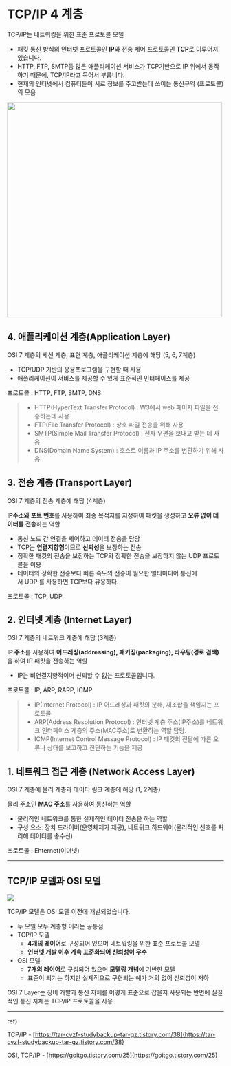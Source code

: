 # TCP/IP 4 계층

TCP/IP는 네트워킹을 위한 표준 프로토콜 모델

- 패킷 통신 방식의 인터넷 프로토콜인 **IP**와 전송 제어 프로토콜인 **TCP**로 이루어져 있습니다.
- HTTP, FTP, SMTP등 많은 애플리케이션 서비스가 TCP기반으로 IP 위에서 동작하기 때문에, TCP/IP라고 묶어서 부릅니다.
- 현재의 인터넷에서 컴퓨터들이 서로 정보를 주고받는데 쓰이는 통신규약 (프로토콜)의 모음

<p>
    <img src="https://github.com/triflingness/CSnCT-Study/blob/13a710f2c69f340d9da37bf44468abe1bc9ea89f/Network/imgs/6.%20TCP_IP%204%EA%B3%84%EC%B8%B5/Tcp_ip%20%ED%94%84%EB%A1%9C%ED%86%A0%EC%BD%9C%20%EA%B5%AC%EC%A1%B0_k.png" width="500">
</p>

## 4. 애플리케이션 계층(Application Layer)

OSI 7 계층의 세션 계층, 표현 계층, 애플리케이션 계층에 해당 (5, 6, 7계층)

- TCP/UDP 기반의 응용프로그램을 구현할 때 사용
- 애플리케이션이 서비스를 제공할 수 있게 표준적인 인터페이스를 제공

프로토콜 : HTTP, FTP, SMTP, DNS

> * HTTP(HyperText Transfer Protocol) : W3에서 web 페이지 파일을 전송하는데 사용
> * FTP(File Transfer Protocol) :  상호 파일 전송을 위해 사용
> * SMTP(Simple Mail Transfer Protocol) : 전자 우편을 보내고 받는 데 사용
> * DNS(Domain Name System) : 호스트 이름과 IP 주소를 변환하기 위해 사용

## 3. 전송 계층 (Transport Layer)

OSI 7 계층의 전송 계층에 해당 (4계층)

**IP주소와 포트 번호**를 사용하여 최종 목적지를 지정하여 패킷을 생성하고 **오류 없이 데이터를 전송**하는 역할

- 통신 노드 간 연결을 제어하고 데이터 전송을 담당
- TCP는 **연결지향형**이므로 **신뢰성**을 보장하는 전송
- 정확한 패킷의 전송을 보장하는 TCP와 정확한 전송을 보장하지 않는 UDP 프로토콜을 이용
- 데이터의 정확한 전송보다 빠른 속도의 전송이 필요한 멀티미디어 통신에서 UDP 를 사용하면 TCP보다 유용하다.

프로토콜 : TCP, UDP

## 2. 인터넷 계층 (Internet Layer)

OSI 7 계층의 네트워크 계층에 해당 (3계층)

**IP 주소**를 사용하여 **어드레싱(addressing), 패키징(packaging), 라우팅(경로 검색)** 을 하여 IP 패킷을 전송하는 역할

- IP는 비연결지향적이며 신뢰할 수 없는 프로토콜입니다.

프로토콜 : IP, ARP, RARP, ICMP

> * IP(Internet Protocol) : IP 어드레싱과 패킷의 분해, 재조합을 책임지는 프로토콜
> * ARP(Address Resolution Protocol) : 인터넷 계층 주소(IP주소)를 네트워크 인터페이스 계층의 주소(MAC주소)로 변환하는 역할 담당.
> * ICMP(Internet Control Message Protocol) : IP 패킷의 전달에 따른 오류나 상태를 보고하고 진단하는 기능을 제공

## 1. 네트워크 접근 계층 (Network Access Layer)

OSI 7 계층에 물리 계층과 데이터 링크 계층에 해당 (1, 2계층)

물리 주소인 **MAC 주소**를 사용하여 통신하는 역할

- 물리적인 네트워크를 통한 실제적인 데이터 전송을 하는 역할
- 구성 요소: 장치 드라이버(운영체제가 제공), 네트워크 하드웨어(물리적인 신호를 처리해 데이터를 송수신)

프로토콜 : Ehternet(이더넷)

---

## TCP/IP 모델과 OSI 모델

<p>
    <img src="https://github.com/triflingness/CSnCT-Study/blob/13a710f2c69f340d9da37bf44468abe1bc9ea89f/Network/imgs/6.%20TCP_IP%204%EA%B3%84%EC%B8%B5/osi_tcpip.png">
</p>

TCP/IP 모델은 OSI 모델 이전에 개발되었습니다.

- 두 모델 모두 계층형 이라는 공통점
- TCP/IP 모델
    - **4개의 레이어**로 구성되어 있으며 네트워킹을 위한 표준 프로토콜 모델
    - **인터넷 개발 이후 계속 표준화되어 신뢰성이 우수**
- OSI 모델
    - **7개의 레이어**로 구성되어 있으며 **모델링 개념**에 기반한 모델
    - 표준이 되기는 하지만 실제적으로 구현되는 예가 거의 없어 신뢰성이 저하

OSI 7 Layer는 장비 개발과 통신 자체를 어떻게 표준으로 잡을지 사용되는 반면에 실질적인 통신 자체는 TCP/IP 프로토콜을 사용

---

ref)

TCP/IP - [https://tar-cvzf-studybackup-tar-gz.tistory.com/38](https://tar-cvzf-studybackup-tar-gz.tistory.com/38)

OSI, TCP/IP - [https://goitgo.tistory.com/25](https://goitgo.tistory.com/25)
